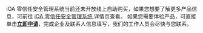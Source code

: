 iOA 零信任安全管理系统当前还未开放线上自助购买，如果您想要了解更多产品信息，可前往 [iOA 零信任安全管理系统 ](https://cloud.tencent.com/product/ioa) 详情页查看。 
如果您需要体验产品，可直接单击[**立即申请**](https://cloud.tencent.com/apply/p/pn61pdevw)，完成企业及联系人信息填写，我们的工作人员会尽快与您联系。  
